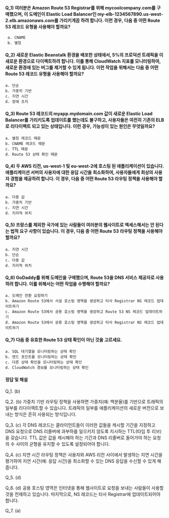 #### Q_1) 여러분은 Amazon Route 53 Registrar를 위해 mycoolcompany.com를 구매했으며, 이 도메인이 Elastic Load Balancer인 my-elb-1234567890.us-west-2.elb.amazonaws.com를 가리키게끔 하려 합니다. 이런 경우, 다음 중 어떤 Route 53 레코드 유형을 사용해야 할까요? ####
	 a. CNAME
     b. 별칭

#### Q_2) 새로운 Elastic Beanstalk 환경을 배포한 상태에서, 5%의 프로덕션 트래픽을 이 새로운 환경으로 다이렉트하려 합니다. 이를 통해 CloudWatch 지표를 모니터링하여, 새로운 환경에 있는 버그를 제거할 수 있게 됩니다. 이런 작업을 위해서는 다음 중 어떤 Route 53 레코드 유형을 사용해야 할까요? ####
	a. 단순
    b. 가중치 기반
    c. 지연 시간
    d. 장애 조치
    
#### Q_3) Route 53 레코드의 myapp.mydomain.com 값이 새로운 Elastic Load Balancer를 가리키도록 업데이트를 했는데도 불구하고, 사용자들은 여전히 기존의 ELB로 리다이렉트 되고 있는 상태입니다. 이런 경우, 가능성이 있는 원인은 무엇일까요? ####
	a. 별칭 레코드 때문
    b. CNAME 레코드 때문
    c. TTL 때문
    d. Route 53 상태 확인 때문
    
#### Q_4) 두 AWS 리전, us-west-1 및 eu-west-2에 호스팅 된 애플리케이션이 있습니다. 애플리케이션 서버의 사용자에 대한 응답 시간을 최소화하여, 사용자들에게 최상의 사용자 경험을 제공하려 합니다. 이 경우, 다음 중 어떤 Route 53 라우팅 정책을 사용해야 할까요? ####
	a. 다중 값
    b. 가중치 기반
    c. 지연 시간    
    d. 지리적 위치

#### Q_5) 프랑스를 제외한 국가에 있는 사람들이 여러분의 웹사이트로 액세스해서는 안 된다는 법적 요구 사항이 있습니다. 이 경우, 다음 중 어떤 Route 53 라우팅 정책을 사용해야 할까요? ####
	a. 지연 시간
    b. 단순
    c. 다중 값
    d. 지리적 위치

#### Q_6) GoDaddy를 위해 도메인을 구매했으며, Route 53을 DNS 서비스 제공자로 사용하려 합니다. 이를 위해서는 어떤 작업을 수행해야 할까요? ####
	a. 도메인 전환 요청하기
    b. Amazon Route 53에서 사설 호스팅 영역을 생성하고 타사 Registrar NS 레코드 업데이트하기
    c. Amazon Route 53에서 공용 호스팅 영역을 생성하고 Route 53 NS 레코드 업데이트하기
    d. Amazon Route 53에서 공용 호스팅 영역을 생성하고 타사 Registrar NS 레코드 업데이트하기
    
#### Q_7) 다음 중 유효한 Route 53 상태 확인이 아닌 것을 고르세요. ####
	a. SQL 대기열을 모니터링하는 상태 확인
    b. 엔드 포인트를 모니터링하는 상태 확인
    c. 다른 상태 확인을 모니터링하는 상태 확인
    d. CloudWatch 경보를 모니터링하는 상태 확인

#### 정답 및 해설 #### 
Q_1. (b)

Q_2. (b)
가중치 기반 라우팅 정책을 사용하면 가중치(예: 백분율)를 기반으로 트래픽의 일부를 리다이렉트할 수 있습니다. 트래픽의 일부를 애플리케이션의 새로운 버전으로 보내는 방식은 흔히 사용되는 방식입니다.

Q_3. (c)
각 DNS 레코드는 클라이언트들이 이러한 값들을 캐시할 기간을 지정하고 DNS 요청으로 DNS 리졸버에 과부하를 일으키지 않도록 지시하는 TTL(타임 투 리브)을 갖습니다. TTL 값은 값을 캐시해야 하는 기간과 DNS 리졸버로 들어가야 하는 요청의 수 사이의 균형을 유지할 수 있도록 설정되어야 합니다.

Q_4. (c)
지연 시간 라우팅 정책은 사용자와 AWS 리전 사이에서 발생하는 지연 시간을 평가하여 지연 시간(예: 응답 시간)을 최소화할 수 있는 DNS 응답을 수신할 수 있게 해줍니다.

Q_5. (d)

Q_6. (d)
공용 호스팅 영역은 인터넷을 통해 웹사이트로 요청을 보내는 사람들이 사용할 것을 전재하고 있습니다. 마지막으로, NS 레코드는 타사 Registrar에 업데이트되어야 합니다.

Q_7. (a)
